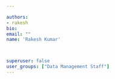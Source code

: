 ```yaml
---

authors:
- rakesh
bio: 
email: ""
name: 'Rakesh Kumar'



superuser: false
user_groups: ["Data Management Staff"]
---
```



